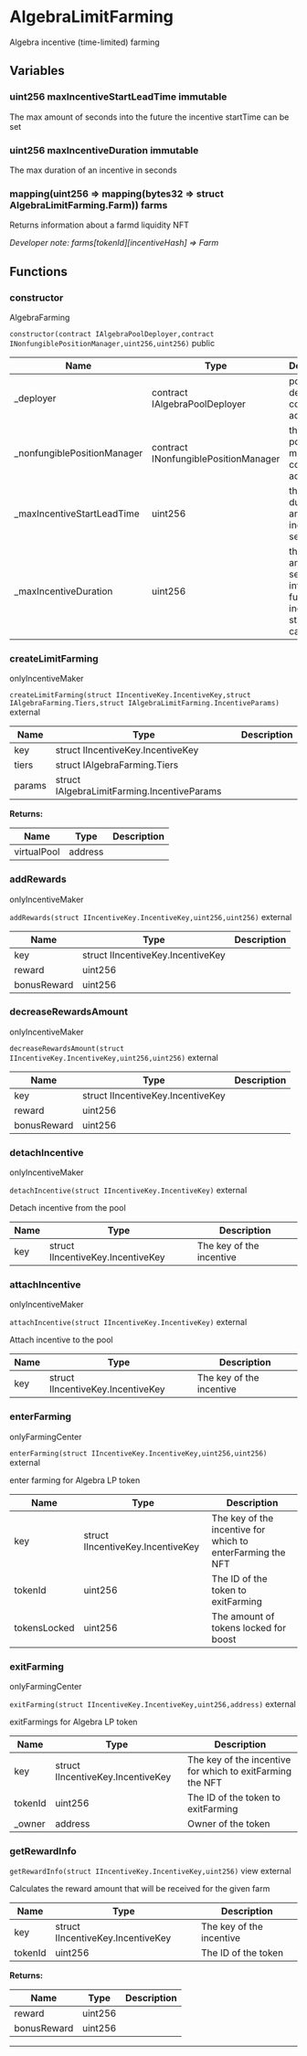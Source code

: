 

# AlgebraLimitFarming

Algebra incentive (time-limited) farming




## Variables
### uint256 maxIncentiveStartLeadTime immutable

The max amount of seconds into the future the incentive startTime can be set

### uint256 maxIncentiveDuration immutable

The max duration of an incentive in seconds

### mapping(uint256 &#x3D;&gt; mapping(bytes32 &#x3D;&gt; struct AlgebraLimitFarming.Farm)) farms 

Returns information about a farmd liquidity NFT

*Developer note: farms[tokenId][incentiveHash] &#x3D;&gt; Farm*

## Functions
### constructor

AlgebraFarming

`constructor(contract IAlgebraPoolDeployer,contract INonfungiblePositionManager,uint256,uint256)`  public





| Name | Type | Description |
| ---- | ---- | ----------- |
| _deployer | contract IAlgebraPoolDeployer | pool deployer contract address |
| _nonfungiblePositionManager | contract INonfungiblePositionManager | the NFT position manager contract address |
| _maxIncentiveStartLeadTime | uint256 | the max duration of an incentive in seconds |
| _maxIncentiveDuration | uint256 | the max amount of seconds into the future the incentive startTime can be set |


### createLimitFarming

onlyIncentiveMaker

`createLimitFarming(struct IIncentiveKey.IncentiveKey,struct IAlgebraFarming.Tiers,struct IAlgebraLimitFarming.IncentiveParams)`  external





| Name | Type | Description |
| ---- | ---- | ----------- |
| key | struct IIncentiveKey.IncentiveKey |  |
| tiers | struct IAlgebraFarming.Tiers |  |
| params | struct IAlgebraLimitFarming.IncentiveParams |  |

**Returns:**

| Name | Type | Description |
| ---- | ---- | ----------- |
| virtualPool | address |  |

### addRewards

onlyIncentiveMaker

`addRewards(struct IIncentiveKey.IncentiveKey,uint256,uint256)`  external





| Name | Type | Description |
| ---- | ---- | ----------- |
| key | struct IIncentiveKey.IncentiveKey |  |
| reward | uint256 |  |
| bonusReward | uint256 |  |


### decreaseRewardsAmount

onlyIncentiveMaker

`decreaseRewardsAmount(struct IIncentiveKey.IncentiveKey,uint256,uint256)`  external





| Name | Type | Description |
| ---- | ---- | ----------- |
| key | struct IIncentiveKey.IncentiveKey |  |
| reward | uint256 |  |
| bonusReward | uint256 |  |


### detachIncentive

onlyIncentiveMaker

`detachIncentive(struct IIncentiveKey.IncentiveKey)`  external

Detach incentive from the pool



| Name | Type | Description |
| ---- | ---- | ----------- |
| key | struct IIncentiveKey.IncentiveKey | The key of the incentive |


### attachIncentive

onlyIncentiveMaker

`attachIncentive(struct IIncentiveKey.IncentiveKey)`  external

Attach incentive to the pool



| Name | Type | Description |
| ---- | ---- | ----------- |
| key | struct IIncentiveKey.IncentiveKey | The key of the incentive |


### enterFarming

onlyFarmingCenter

`enterFarming(struct IIncentiveKey.IncentiveKey,uint256,uint256)`  external

enter farming for Algebra LP token



| Name | Type | Description |
| ---- | ---- | ----------- |
| key | struct IIncentiveKey.IncentiveKey | The key of the incentive for which to enterFarming the NFT |
| tokenId | uint256 | The ID of the token to exitFarming |
| tokensLocked | uint256 | The amount of tokens locked for boost |


### exitFarming

onlyFarmingCenter

`exitFarming(struct IIncentiveKey.IncentiveKey,uint256,address)`  external

exitFarmings for Algebra LP token



| Name | Type | Description |
| ---- | ---- | ----------- |
| key | struct IIncentiveKey.IncentiveKey | The key of the incentive for which to exitFarming the NFT |
| tokenId | uint256 | The ID of the token to exitFarming |
| _owner | address | Owner of the token |


### getRewardInfo


`getRewardInfo(struct IIncentiveKey.IncentiveKey,uint256)` view external

Calculates the reward amount that will be received for the given farm



| Name | Type | Description |
| ---- | ---- | ----------- |
| key | struct IIncentiveKey.IncentiveKey | The key of the incentive |
| tokenId | uint256 | The ID of the token |

**Returns:**

| Name | Type | Description |
| ---- | ---- | ----------- |
| reward | uint256 |  |
| bonusReward | uint256 |  |



---


